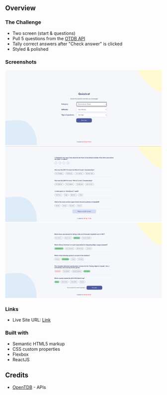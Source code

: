 
## Overview

### The Challenge

- Two screen (start & questions)
- Pull 5 questions from the [OTDB API](https://opentdb.com/)
- Tally correct answers after "Check answer" is clicked
- Styled & polished

### Screenshots

![screenshot-1](/public/images/screenshot-1.png)
![screenshot-2](/public/images/screenshot-2.png)
![screenshot-3](/public/images/screenshot-3.png)


### Links

- Live Site URL: [Link](https://quizz-app-blue.vercel.app/)
### Built with

- Semantic HTML5 markup
- CSS custom properties
- Flexbox
- ReactJS

## Credits

- [OpenTDB](https://opentdb.com/) - APIs
